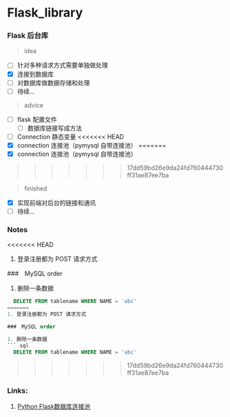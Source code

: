 # Flask_library

### Flask 后台库

> idea

- [ ] 针对多种请求方式需要单独做处理
- [x] 连接到数据库
- [ ] 对数据库做数据存储和处理
- [ ] 待续...

> advice
- [ ] flask 配置文件
  - [ ] 数据库链接写成方法
- [ ] Connection 静态变量
<<<<<<< HEAD
- [x] connection 连接池（pymysql 自带连接池）
=======
- [X] connection 连接池（pymysql 自带连接池）
>>>>>>> 17dd59bd26e9da24fd760444730ff31ae87ee7ba

> finished

- [x] 实现前端对后台的链接和通讯
- [ ] 待续...

### Notes

<<<<<<< HEAD
 1. 登录注册都为 POST 请求方式

 ###　MySQL order

 1. 删除一条数据
``` sql
  DELETE FROM tablename WHERE NAME = 'abc'
=======
1. 登录注册都为 POST 请求方式

###　MySQL order

1. 删除一条数据
``` sql
  DELETE FROM tablename WHERE NAME = 'abc'
```
>>>>>>> 17dd59bd26e9da24fd760444730ff31ae87ee7ba

### Links:

1. [Python Flask数据库连接池](https://www.cnblogs.com/supery007/p/8206442.html)